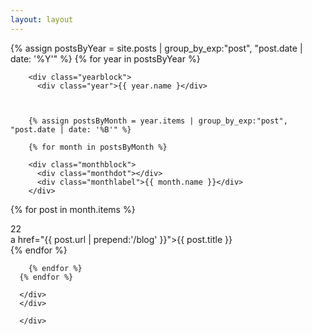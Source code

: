 ```yaml
---
layout: layout
---
```





<div class="content">
<div class="timeline">
  {% assign postsByYear = site.posts | group_by_exp:"post", "post.date | date: '%Y'" %}
      {% for year in postsByYear %}



        <div class="yearblock">
          <div class="year">{{ year.name }</div>



        {% assign postsByMonth = year.items | group_by_exp:"post", "post.date | date: '%B'" %}

        {% for month in postsByMonth %}

        <div class="monthblock">
          <div class="monthdot"></div>
          <div class="monthlabel">{{ month.name }}</div>
        </div>

  {% for post in month.items %}
        <div class="divider"></div>
        <div class="postblock">
          <div class="daylabel">22</div>
          <div class="posttitle">a href="{{ post.url | prepend:'/blog' }}">{{ post.title }}</a></div>
        </div>
          {% endfor %}


        {% endfor %}
      {% endfor %}

      </div>
      </div>

      </div>
